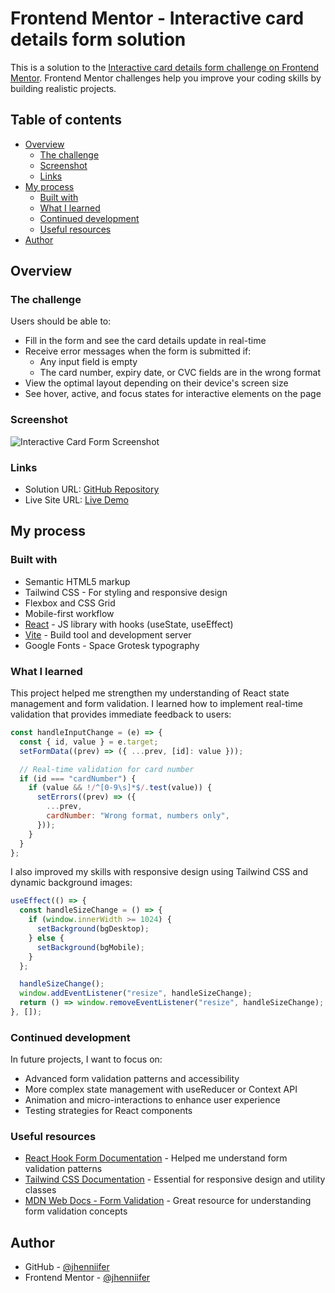 # Frontend Mentor - Interactive card details form solution

This is a solution to the [Interactive card details form challenge on Frontend Mentor](https://www.frontendmentor.io/challenges/interactive-card-details-form-XpS8cKZDWw). Frontend Mentor challenges help you improve your coding skills by building realistic projects.

## Table of contents

- [Overview](#overview)
  - [The challenge](#the-challenge)
  - [Screenshot](#screenshot)
  - [Links](#links)
- [My process](#my-process)
  - [Built with](#built-with)
  - [What I learned](#what-i-learned)
  - [Continued development](#continued-development)
  - [Useful resources](#useful-resources)
- [Author](#author)

## Overview

### The challenge

Users should be able to:

- Fill in the form and see the card details update in real-time
- Receive error messages when the form is submitted if:
  - Any input field is empty
  - The card number, expiry date, or CVC fields are in the wrong format
- View the optimal layout depending on their device's screen size
- See hover, active, and focus states for interactive elements on the page

### Screenshot

![Interactive Card Form Screenshot](./screenshot.jpg)

### Links

- Solution URL: [GitHub Repository](https://github.com/jhenniifer/interactive-card)
- Live Site URL: [Live Demo](https://interactive-card-project.pipeops.net/)

## My process

### Built with

- Semantic HTML5 markup
- Tailwind CSS - For styling and responsive design
- Flexbox and CSS Grid
- Mobile-first workflow
- [React](https://reactjs.org/) - JS library with hooks (useState, useEffect)
- [Vite](https://vitejs.dev/) - Build tool and development server
- Google Fonts - Space Grotesk typography

### What I learned

This project helped me strengthen my understanding of React state management and form validation. I learned how to implement real-time validation that provides immediate feedback to users:

```jsx
const handleInputChange = (e) => {
  const { id, value } = e.target;
  setFormData((prev) => ({ ...prev, [id]: value }));

  // Real-time validation for card number
  if (id === "cardNumber") {
    if (value && !/^[0-9\s]*$/.test(value)) {
      setErrors((prev) => ({
        ...prev,
        cardNumber: "Wrong format, numbers only",
      }));
    }
  }
};
```

I also improved my skills with responsive design using Tailwind CSS and dynamic background images:

```jsx
useEffect(() => {
  const handleSizeChange = () => {
    if (window.innerWidth >= 1024) {
      setBackground(bgDesktop);
    } else {
      setBackground(bgMobile);
    }
  };

  handleSizeChange();
  window.addEventListener("resize", handleSizeChange);
  return () => window.removeEventListener("resize", handleSizeChange);
}, []);
```

### Continued development

In future projects, I want to focus on:

- Advanced form validation patterns and accessibility
- More complex state management with useReducer or Context API
- Animation and micro-interactions to enhance user experience
- Testing strategies for React components

### Useful resources

- [React Hook Form Documentation](https://react-hook-form.com/) - Helped me understand form validation patterns
- [Tailwind CSS Documentation](https://tailwindcss.com/docs) - Essential for responsive design and utility classes
- [MDN Web Docs - Form Validation](https://developer.mozilla.org/en-US/docs/Learn/Forms/Form_validation) - Great resource for understanding form validation concepts

## Author

- GitHub - [@jhenniifer](https://github.com/jhenniifer)
- Frontend Mentor - [@jhenniifer](https://www.frontendmentor.io/profile/jhenniifer)
